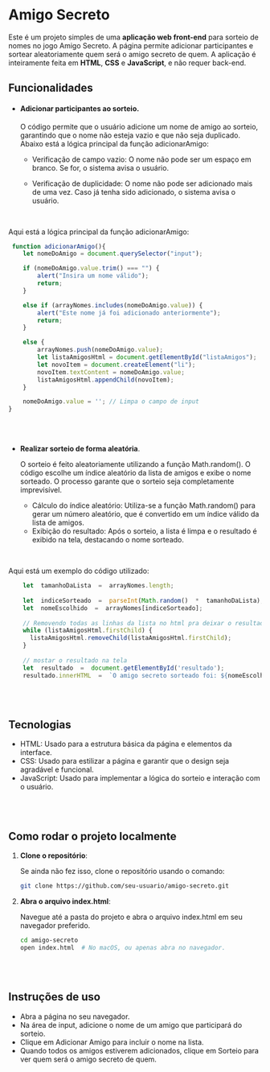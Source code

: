 # Amigo Secreto


Este é um projeto simples de uma **aplicação web front-end** para sorteio de nomes no jogo Amigo Secreto. A página permite adicionar participantes e sortear aleatoriamente quem será o amigo secreto de quem. A aplicação é inteiramente feita em **HTML**, **CSS** e **JavaScript**, e não requer back-end.

## Funcionalidades
 - #### Adicionar participantes ao sorteio.
   
      O código permite que o usuário adicione um nome de amigo ao sorteio, garantindo que o nome não esteja vazio e que não seja duplicado. Abaixo está a lógica principal da função adicionarAmigo:

   - Verificação de campo vazio: O nome não pode ser um espaço em branco. Se for, o sistema avisa o usuário.
   
   - Verificação de duplicidade: O nome não pode ser adicionado mais de uma vez. Caso já tenha sido adicionado, o sistema avisa o usuário.

<br>

Aqui está a lógica principal da função adicionarAmigo:
<br>

```javaScript
 function adicionarAmigo(){
    let nomeDoAmigo = document.querySelector("input");

    if (nomeDoAmigo.value.trim() === "") {
        alert("Insira um nome válido");
        return;
    }

    else if (arrayNomes.includes(nomeDoAmigo.value)) {
        alert("Este nome já foi adicionado anteriormente");
        return;
    }

    else {
        arrayNomes.push(nomeDoAmigo.value);
        let listaAmigosHtml = document.getElementById("listaAmigos");
        let novoItem = document.createElement("li");
        novoItem.textContent = nomeDoAmigo.value;
        listaAmigosHtml.appendChild(novoItem);
    }

    nomeDoAmigo.value = ''; // Limpa o campo de input
}
```
<br><br>

 - **Realizar sorteio de forma aleatória**.
   
    O sorteio é feito aleatoriamente utilizando a função Math.random(). O código escolhe um índice aleatório da lista de amigos e exibe o nome sorteado. O processo garante que o sorteio seja completamente imprevisível.

    - Cálculo do índice aleatório: Utiliza-se a função Math.random() para gerar um número aleatório, que é convertido em um índice válido da lista de amigos.
    - Exibição do resultado: Após o sorteio, a lista é limpa e o resultado é exibido na tela, destacando o nome sorteado.

<br>
  
Aqui está um exemplo do código utilizado:
<br>
```javaScript
    let  tamanhoDaLista  =  arrayNomes.length;
    
    let  indiceSorteado  =  parseInt(Math.random()  *  tamanhoDaLista);
    let  nomeEscolhido  =  arrayNomes[indiceSorteado];
    
    // Removendo todas as linhas da lista no html pra deixar o resultado em destaque
    while (listaAmigosHtml.firstChild) {
      listaAmigosHtml.removeChild(listaAmigosHtml.firstChild);
    }
    
    // mostar o resultado na tela
    let  resultado  =  document.getElementById('resultado');
    resultado.innerHTML  =  `O amigo secreto sorteado foi: ${nomeEscolhido}`;
```
<br><br>
## Tecnologias

- HTML: Usado para a estrutura básica da página e elementos da interface.
- CSS: Usado para estilizar a página e garantir que o design seja agradável e funcional.
- JavaScript: Usado para implementar a lógica do sorteio e interação com o usuário.

<br><br>

## Como rodar o projeto localmente

1. **Clone o repositório**:

    Se ainda não fez isso, clone o repositório usando o comando:

    ```bash
    git clone https://github.com/seu-usuario/amigo-secreto.git
    ```

1. **Abra o arquivo index.html**:

     Navegue até a pasta do projeto e abra o arquivo index.html em seu navegador preferido.

    ```bash
    cd amigo-secreto
    open index.html  # No macOS, ou apenas abra no navegador.
    ```
<br><br>

## Instruções de uso
- Abra a página no seu navegador.
- Na área de input, adicione o nome de um amigo que participará do sorteio.
- Clique em Adicionar Amigo para incluir o nome na lista.
- Quando todos os amigos estiverem adicionados, clique em Sorteio para ver quem será o amigo secreto de quem.
